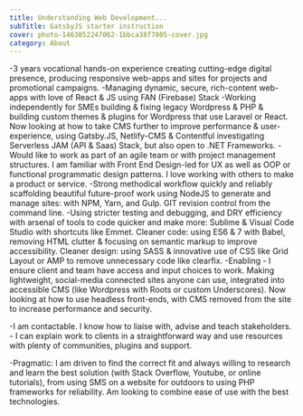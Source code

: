 ```yaml
---
title: Understanding Web Development...
subTitle: GatsbyJS starter instruction
cover: photo-1463852247062-1bbca38f7805-cover.jpg
category: About
---
```


-3 years vocational hands-on experience creating cutting-edge digital presence, producing responsive web-apps and sites for projects and promotional campaigns.
-Managing dynamic, secure, rich-content web-apps with love of React & JS using FAN (Firebase) Stack 
-Working independently for SMEs building & fixing legacy Wordpress & PHP & building custom themes & plugins for Wordpress that use Laravel or React. Now looking at how to take CMS further to improve performance & user-experience, using Gatsby.JS, Netlify-CMS & Contentful investigating Serverless JAM (API & Saas) Stack, but also open to .NET Frameworks. 
-Would like to work as part of an agile team or with project management structures. I am familiar with Front End Design-led for UX as well as OOP or functional programmatic design patterns. I love working with others to make a product or service.
-Strong methodical workflow quickly and reliably scaffolding beautiful future-proof work using NodeJS to generate and manage sites: with NPM, Yarn, and Gulp. GIT revision control from the command line.
-Using stricter testing and debugging, and DRY efficiency with arsenal of tools to code quicker and make more: Sublime & Visual Code Studio with shortcuts like Emmet. Cleaner code: using ES6 & 7 with Babel, removing HTML clutter & focusing on semantic markup to improve accessibility. Cleaner design: using SASS & innovative use of CSS like Grid Layout or AMP to remove unnecessary code like clearfix.
-Enabling - I ensure client and team have access and input choices to work. Making lightweight, social-media connected sites anyone can use, integrated into accessible CMS (like Wordpress with Roots or custom Underscores). Now looking at how to use headless front-ends, with CMS removed from the site to increase performance and security.
 
-I am contactable. I know how to liaise with, advise and teach stakeholders. - I can explain work to clients in a straightforward way and use resources with plenty of communities, plugins and support.

-Pragmatic: I am driven to find the correct fit and always willing to research and learn the best solution (with Stack Overflow, Youtube, or online tutorials), from using SMS on a website for outdoors to using PHP frameworks for reliability. Am looking to combine ease of use with the best technologies.